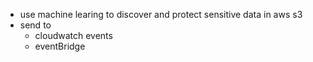 - use machine learing to discover and protect sensitive data in aws s3
- send to
    - cloudwatch events
    - eventBridge